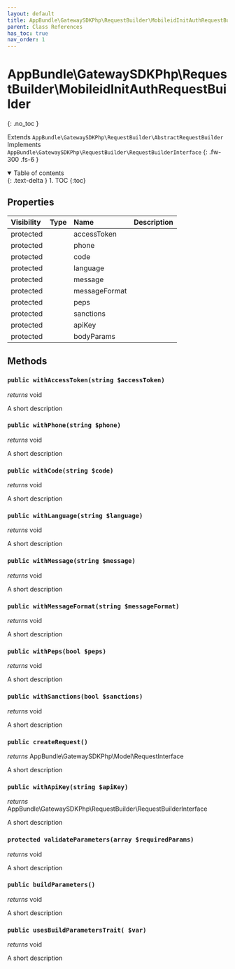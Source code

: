 ```yaml
---
layout: default
title: AppBundle\GatewaySDKPhp\RequestBuilder\MobileidInitAuthRequestBuilder
parent: Class References
has_toc: true
nav_order: 1
---
```


# AppBundle\GatewaySDKPhp\RequestBuilder\MobileidInitAuthRequestBuilder
{: .no_toc }

Extends `AppBundle\GatewaySDKPhp\RequestBuilder\AbstractRequestBuilder` <br> Implements `AppBundle\GatewaySDKPhp\RequestBuilder\RequestBuilderInterface`
{: .fw-300 .fs-6 }

<details open markdown="block">
  <summary>
    Table of contents
  </summary>
  {: .text-delta }
1. TOC
{:toc}
</details>

## Properties

| Visibility | Type | Name | Description |
| :--- | :--- | :--- | :--- |
| protected |  | accessToken |  |
| protected |  | phone |  |
| protected |  | code |  |
| protected |  | language |  |
| protected |  | message |  |
| protected |  | messageFormat |  |
| protected |  | peps |  |
| protected |  | sanctions |  |
| protected |  | apiKey |  |
| protected |  | bodyParams |  |


## Methods

### `public withAccessToken(string $accessToken)`

*returns* void

A short description

### `public withPhone(string $phone)`

*returns* void

A short description

### `public withCode(string $code)`

*returns* void

A short description

### `public withLanguage(string $language)`

*returns* void

A short description

### `public withMessage(string $message)`

*returns* void

A short description

### `public withMessageFormat(string $messageFormat)`

*returns* void

A short description

### `public withPeps(bool $peps)`

*returns* void

A short description

### `public withSanctions(bool $sanctions)`

*returns* void

A short description

### `public createRequest()`

*returns* AppBundle\GatewaySDKPhp\Model\RequestInterface

A short description

### `public withApiKey(string $apiKey)`

*returns* AppBundle\GatewaySDKPhp\RequestBuilder\RequestBuilderInterface

A short description

### `protected validateParameters(array $requiredParams)`

*returns* void

A short description

### `public buildParameters()`

*returns* void

A short description

### `public usesBuildParametersTrait( $var)`

*returns* void

A short description

